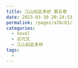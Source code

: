 ```yaml
---
title: 江山如此多娇 第五卷
date: 2023-03-30 20:24:53
permalink: /pages/a7bc61/
categories:
  - novel
  - 古代文
  - 江山如此多娇
tags:
  - 
---
```

